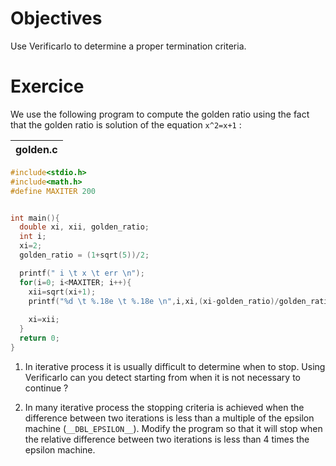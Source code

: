 # Objectives
Use Verificarlo to determine a proper termination criteria.

# Exercice
We use the following program to compute the golden ratio using the fact that the golden ratio is solution of the equation `x^2=x+1` : 

|golden.c|
|---------|
```C
#include<stdio.h>
#include<math.h>
#define MAXITER 200


int main(){
  double xi, xii, golden_ratio;
  int i;
  xi=2;
  golden_ratio = (1+sqrt(5))/2;

  printf(" i \t x \t err \n");
  for(i=0; i<MAXITER; i++){
    xii=sqrt(xi+1);
    printf("%d \t %.18e \t %.18e \n",i,xi,(xi-golden_ratio)/golden_ratio);
 
    xi=xii;
  }
  return 0;
}
```
1. In iterative process it is usually difficult to determine when to stop. Using Verificarlo can you detect starting from when it is not necessary to continue ?

2. In many iterative process the stopping criteria is achieved when the difference between two iterations is less than a multiple of the epsilon machine (`__DBL_EPSILON__`). Modify the program so that it will stop when the relative difference between two iterations is less than 4 times the epsilon machine.


